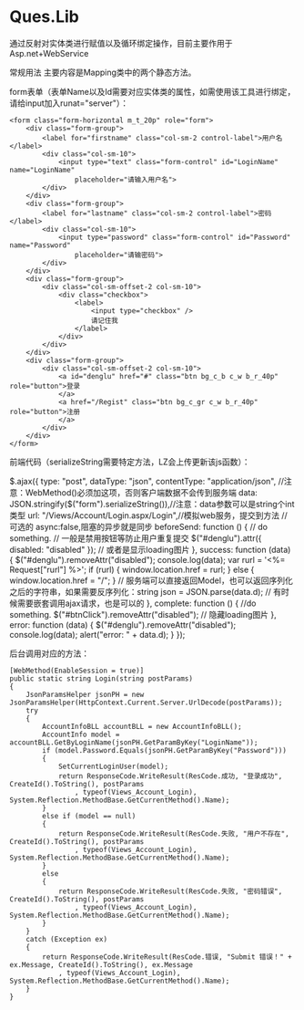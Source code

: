 # Ques.Lib
通过反射对实体类进行赋值以及循环绑定操作，目前主要作用于Asp.net+WebService

常规用法
主要内容是Mapping类中的两个静态方法。

form表单（表单Name以及Id需要对应实体类的属性，如需使用该工具进行绑定，请给input加入runat="server"）：

    <form class="form-horizontal m_t_20p" role="form">
        <div class="form-group">
            <label for="firstname" class="col-sm-2 control-label">用户名</label>
            <div class="col-sm-10">
                <input type="text" class="form-control" id="LoginName" name="LoginName"
                    placeholder="请输入用户名">
            </div>
        </div>
        <div class="form-group">
            <label for="lastname" class="col-sm-2 control-label">密码</label>
            <div class="col-sm-10">
                <input type="password" class="form-control" id="Password" name="Password"
                    placeholder="请输密码">
            </div>
        </div>
        <div class="form-group">
            <div class="col-sm-offset-2 col-sm-10">
                <div class="checkbox">
                    <label>
                        <input type="checkbox" />
                        请记住我
                    </label>
                </div>
            </div>
        </div>
        <div class="form-group">
            <div class="col-sm-offset-2 col-sm-10">
                <a id="denglu" href="#" class="btn bg_c_b c_w b_r_40p" role="button">登录
                </a>
                <a href="/Regist" class="btn bg_c_gr c_w b_r_40p" role="button">注册
                </a>
            </div>
        </div>
    </form>
前端代码（serializeString需要特定方法，LZ会上传更新该js函数）：

 $.ajax({
     type: "post",
     dataType: "json",
     contentType: "application/json", //注意：WebMethod()必须加这项，否则客户端数据不会传到服务端
     data: JSON.stringify($("form").serializeString()),//注意：data参数可以是string个int类型
     url: "/Views/Account/Login.aspx/Login",//模拟web服务，提交到方法
     // 可选的 async:false,阻塞的异步就是同步
     beforeSend: function () {
         // do something.
         // 一般是禁用按钮等防止用户重复提交
         $("#denglu").attr({ disabled: "disabled" });
         // 或者是显示loading图片
     },
     success: function (data) {
         $("#denglu").removeAttr("disabled");
         console.log(data);
         var rurl = '<%= Request["rurl"] %>';
         if (rurl) {
             window.location.href = rurl;
         }
         else {
             window.location.href = "/";
         }
         // 服务端可以直接返回Model，也可以返回序列化之后的字符串，如果需要反序列化：string json = JSON.parse(data.d);
         // 有时候需要嵌套调用ajax请求，也是可以的
     },
     complete: function () {
         //do something.
         $("#btnClick").removeAttr("disabled");
         // 隐藏loading图片
     },
     error: function (data) {
         $("#denglu").removeAttr("disabled");
         console.log(data);
         alert("error: " + data.d);
     }
 });

后台调用对应的方法：

    [WebMethod(EnableSession = true)]
    public static string Login(string postParams)
    {
        JsonParamsHelper jsonPH = new JsonParamsHelper(HttpContext.Current.Server.UrlDecode(postParams));
        try
        {
            AccountInfoBLL accountBLL = new AccountInfoBLL();
            AccountInfo model = accountBLL.GetByLoginName(jsonPH.GetParamByKey("LoginName"));
            if (model.Password.Equals(jsonPH.GetParamByKey("Password")))
            {
                SetCurrentLoginUser(model);
                return ResponseCode.WriteResult(ResCode.成功, "登录成功", CreateId().ToString(), postParams
                    , typeof(Views_Account_Login), System.Reflection.MethodBase.GetCurrentMethod().Name);
            }
            else if (model == null)
            {
                return ResponseCode.WriteResult(ResCode.失败, "用户不存在", CreateId().ToString(), postParams
                    , typeof(Views_Account_Login), System.Reflection.MethodBase.GetCurrentMethod().Name);
            }
            else
            {
                return ResponseCode.WriteResult(ResCode.失败, "密码错误", CreateId().ToString(), postParams
                    , typeof(Views_Account_Login), System.Reflection.MethodBase.GetCurrentMethod().Name);
            }
        }
        catch (Exception ex)
        {
            return ResponseCode.WriteResult(ResCode.错误, "Submit 错误！" + ex.Message, CreateId().ToString(), ex.Message
                , typeof(Views_Account_Login), System.Reflection.MethodBase.GetCurrentMethod().Name);
        }
    }
